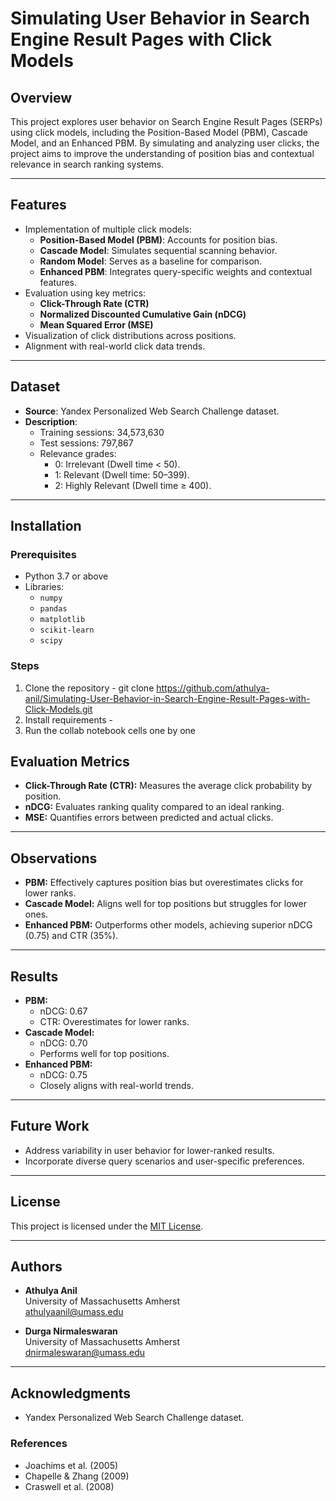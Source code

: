 # Simulating User Behavior in Search Engine Result Pages with Click Models

## Overview
This project explores user behavior on Search Engine Result Pages (SERPs) using click models, including the Position-Based Model (PBM), Cascade Model, and an Enhanced PBM. By simulating and analyzing user clicks, the project aims to improve the understanding of position bias and contextual relevance in search ranking systems.

---

## Features
- Implementation of multiple click models:
  - **Position-Based Model (PBM)**: Accounts for position bias.
  - **Cascade Model**: Simulates sequential scanning behavior.
  - **Random Model**: Serves as a baseline for comparison.
  - **Enhanced PBM**: Integrates query-specific weights and contextual features.
- Evaluation using key metrics:
  - **Click-Through Rate (CTR)**
  - **Normalized Discounted Cumulative Gain (nDCG)**
  - **Mean Squared Error (MSE)**
- Visualization of click distributions across positions.
- Alignment with real-world click data trends.

---

## Dataset
- **Source**: Yandex Personalized Web Search Challenge dataset.
- **Description**:
  - Training sessions: 34,573,630
  - Test sessions: 797,867
  - Relevance grades:
    - 0: Irrelevant (Dwell time < 50).
    - 1: Relevant (Dwell time: 50–399).
    - 2: Highly Relevant (Dwell time ≥ 400).

---

## Installation

### Prerequisites
- Python 3.7 or above
- Libraries:
  - `numpy`
  - `pandas`
  - `matplotlib`
  - `scikit-learn`
  - `scipy`

### Steps
1. Clone the repository - git clone https://github.com/athulya-anil/Simulating-User-Behavior-in-Search-Engine-Result-Pages-with-Click-Models.git
2. Install requirements -
3. Run the collab notebook cells one by one

## Evaluation Metrics
- **Click-Through Rate (CTR):** Measures the average click probability by position.
- **nDCG:** Evaluates ranking quality compared to an ideal ranking.
- **MSE:** Quantifies errors between predicted and actual clicks.

---

## Observations
- **PBM:** Effectively captures position bias but overestimates clicks for lower ranks.
- **Cascade Model:** Aligns well for top positions but struggles for lower ones.
- **Enhanced PBM:** Outperforms other models, achieving superior nDCG (0.75) and CTR (35%).

---

## Results
- **PBM:**  
  - nDCG: 0.67  
  - CTR: Overestimates for lower ranks.
- **Cascade Model:**  
  - nDCG: 0.70  
  - Performs well for top positions.
- **Enhanced PBM:**  
  - nDCG: 0.75  
  - Closely aligns with real-world trends.

---

## Future Work
- Address variability in user behavior for lower-ranked results.
- Incorporate diverse query scenarios and user-specific preferences.

---

## License
This project is licensed under the [MIT License](LICENSE).

---

## Authors
- **Athulya Anil**  
  University of Massachusetts Amherst  
  [athulyaanil@umass.edu](mailto:athulyaanil@umass.edu)
  
- **Durga Nirmaleswaran**  
  University of Massachusetts Amherst  
  [dnirmaleswaran@umass.edu](mailto:dnirmaleswaran@umass.edu)

---

## Acknowledgments
- Yandex Personalized Web Search Challenge dataset.

### References
- Joachims et al. (2005)
- Chapelle & Zhang (2009)
- Craswell et al. (2008)

   
